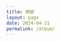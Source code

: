 ```yaml
---
title: 相册
layout: page
date: 2024-04-21
permalink: /album/
---
```



<div class="gallery-photos page">
    <img src="https://eeeeeeeeeeeeee.ee/img/loading.svg" style="display: block; margin: auto; width: 10px; height: 20px;">
</div>
<!-- 移除了 FancyBox 的 CSS 和 JS 引入 -->

<style>
/* 页面初始化 */
.page-title { display: none; }
.page-top-card { border-radius: 12px; }
/* 页面初始化结束 */
#article-container a img { margin: 0; border-radius: 0; width: 100%; }
.gallery-photos { width: 100%; margin-top: 10px; }
.gallery-photo { min-height: 5rem; width: 23.65%; padding: 4px; position: relative; }
.gallery-photo a { display: block; overflow: hidden; border: var(--leonus-border); }
.gallery-photo img { display: block; width: 100%; animation: fadeIn 1s; cursor: pointer; transition: all .4s ease-in-out !important; }
.gallery-photo span.photo-title, .gallery-photo span.photo-time { max-width: calc(100% - 7px); position: absolute; line-height: 1.8; left: 4px; font-size: 14px; background: rgba(0, 0, 0, 0.3); padding: 0px 8px; color: #fff; animation: fadeIn 1s; }
.gallery-photo span.photo-title { bottom: 4px; }
.gallery-photo span.photo-time { top: 4px; }
.gallery-photo:hover img { transform: scale(1.1); }
@media screen and (max-width: 1100px) {
    .gallery-photo { width: 33.3%; }
}
@media screen and (max-width: 900px) { .page-top-card { margin: 0; } }
@media screen and (max-width: 768px) {
    .gallery-photo { width: 45.65%; padding: 3px; }
    .gallery-photo span.photo-time { display: none; }
    .page-top-card { border-radius: 8px; }
    .gallery-photo span.photo-title { left: 3px; bottom: 3px; }
}
@keyframes fadeIn { 0% { opacity: 0; } 100% { opacity: 1; } }
</style>

<script>
if (1) {
    let url = 'https://memos.wangyunzi.com'; // 修改api
    fetch(url + '/api/v1/memo?creatorId=1&tag=相册')
        .then(res => res.json())
        .then(data => {
            let html = '',
                imgs = [];
            data.forEach(item => {
                let ls = item.content.match(/\!\[.*?\]\(.*?\)/g);
                if (ls) imgs = imgs.concat(ls);
                if (item.resourceList.length) {
                    item.resourceList.forEach(t => {
                        if (t.externalLink) imgs.push(`![](${t.externalLink})`);
                        else imgs.push(`![](${url}/o/r/${t.id}/${t.publicId}/${t.filename})`);
                    });
                }
            });

            if (imgs) imgs.forEach(item => {
                let img = item.replace(/!\[.*?\]\((.*?)\)/g, '$1'),
                    time, title, tat = item.replace(/!\[(.*?)\]\(.*?\)/g, '$1');
                if (tat.indexOf(' ') != -1) {
                    time = tat.split(' ')[0];
                    title = tat.split(' ')[1];
                } else title = tat;

                html += `<div class="gallery-photo"><a href="${img}" class="fancybox" data-thumb="${img}"><img class="no-lazyload photo-img" loading='lazy' decoding="async" src="${img}"></a>`;
                title ? html += `<span class="photo-title">${title}</span>` : '';
                time ? html += `<span class="photo-time">${time}</span>` : '';
                html += `</div>`;
            });

            document.querySelector('.gallery-photos.page').innerHTML = html;
            imgStatus.watch('.photo-img', () => { waterfall('.gallery-photos'); });
            window.Lately && Lately.init({ target: '.photo-time' });
        })
        .catch();
}
</script>
<script type="text/javascript" src="https://blog.wangyunzi.com/json/waterfall.min.js"></script>
<script type="text/javascript" src="https://blog.wangyunzi.com/json/imgStatus.min.js"></script>
<script type="text/javascript" src="https://blog.wangyunzi.com/json/lately.min.js"></script>
<script type="text/javascript" src="https://blog.wangyunzi.com/json/view-image.js"></script>
